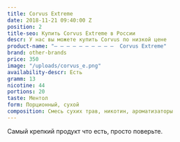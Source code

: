 ```yaml
---
title: Corvus Extreme
date: 2018-11-21 09:40:00 Z
position: 2
title-seo: Купить Corvus Extreme в России
descr: У нас вы можете купить Corvus по низкой цене
product-name: "— — — — — — — — — —  Corvus Extreme"
brand: other-brands
price: 350
image: "/uploads/corvus_e.png"
availability-descr: Есть
gramm: 13
nicotine: 44
portions: 20
taste: Ментол
form: Порционный, сухой
composition: Смесь сухих трав, никотин, ароматизаторы
---
```


Самый крепкий продукт что есть, просто поверьте.